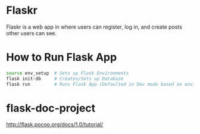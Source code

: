 # Flaskr

Flaskr is a web app in where users can register, log in, and create posts other users can see.

# How to Run Flask App

```bash
source env_setup  # Sets up Flask Environments
flask init-db     # Creates/Sets up Database
flask run         # Runs Flask App (Defaulted in Dev mode based on env)
```

# flask-doc-project
http://flask.pocoo.org/docs/1.0/tutorial/
